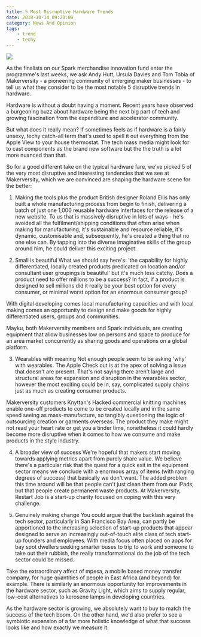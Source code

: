 ```yaml
---
title: 5 Most Disruptive Hardware Trends
date: 2018-10-14 09:20:00
category: News And Opinion
tags:
	- trend
	- techy
---
```


![](/images/3.jpg)

As the finalists on our Spark merchandise innovation fund enter the programme's last weeks, we ask Andy Hutt, Ursula Davies and Tom Tobia of Makerversity - a pioneering community of emerging maker businesses - to tell us what they consider to be the most notable 5 disruptive trends in hardware.

<!-- more -->

Hardware is without a doubt having a moment. Recent years have observed a burgeoning buzz about hardware being the next big part of tech and growing fascination from the expenditure and accelerator community. 

But what does it really mean? If sometimes feels as if hardware is a fairly unsexy, techy catch-all term that's used to spell it out everything from the Apple View to your house thermostat.  The tech mass media might look for to cast components as the brand new software but the the truth is a lot more nuanced than that.

So for a good different take on the typical hardware fare, we've picked 5 of the very most disruptive and interesting tendencies that we see at Makerversity, which we are convinced are shaping the hardware scene for the better:

1. Making the tools plus the product
British designer Roland Ellis has only built a whole manufacturing process from begin to finish, delivering a batch of just one 1,000 reusable hardware interfaces for the release of a new website. To us that is massively disruptive in lots of ways - he's avoided all the fulfilment/shipping conditions that often arise when making for manufacturing, it's sustainable and resource reliable, it's dynamic, customisable and, subsequently, he's created a thing that no one else can. By tapping into the diverse imaginative skills of the group around him, he could deliver this exciting project.

2. Small is beautiful
What we should say here's: 'the capability for highly differentiated, locally created products predicated on location and/or consultant user groupings is beautiful' but it's much less catchy. Does a product need to offer millions to be a success? In fact, if a product is designed to sell millions did it really be your best option for every consumer, or minimal worst option for an enormous consumer group?

With digital developing comes local manufacturing capacities and with local making comes an opportunity to design and make goods for highly differentiated users, groups and communities.

Mayku, both Makerversity members and Spark individuals, are creating equipment that allow businesses low on persons and space to produce for an area market concurrently as sharing goods and operations on a global platform.

3. Wearables with meaning
Not enough people seem to be asking 'why' with wearables. The Apple Check out is at the apex of solving a issue that doesn't are present. That's not saying there aren't large and structural areas for expansion and disruption in the wearables sector, however the most exciting could be in, say, complicated supply chains just as much as creating consumer products.

Makerversity customers Knyttan's Hacked commercial knitting machines enable one-off products to come to be created locally and in the same speed seeing as mass-manufacture, so tangibly questioning the logic of outsourcing creation or garments overseas. The product they make might not read your heart rate or get you a tinder time, nonetheless it could hardly become more disruptive when it comes to how we consume and make products in the style industry.

4. A broader view of success
We're hopeful that makers start moving towards applying metrics apart from purely share value. We believe there's a particular risk that the quest for a quick exit in the equipment sector means we conclude with a enormous array of items (with ranging degrees of success) that basically we don't want. The added problem this time around will be that people can't just clean them from our iPads, but that people create permanent waste products. At Makerversity, Restart Job is a start-up charity focused on coping with this very challenge.

5. Genuinely making change
You could argue that the backlash against the tech sector, particularly in San Francisco Bay Area, can partly be apportioned to the increasing selection of start-up products that appear designed to serve an increasingly out-of-touch elite class of tech start-up founders and employees. With media focus often placed on apps for bay spot dwellers seeking smarter buses to trip to work and someone to take out their rubbish, the really transformational do the job of the tech sector could be missed.

Take the extraordinary affect of mpesa, a mobile based money transfer company, for huge quantities of people in East Africa (and beyond) for example. There is similarly an enormous opportunity for improvements in the hardware sector, such as Gravity Light, which aims to supply regular, low-cost alternatives to kerosene lamps in developing countries. 

As the hardware sector is growing, we absolutely want to buy to match the success of the tech boom. On the other hand, we'd also prefer to see a symbiotic expansion of a far more holistic knowledge of what that success looks like and how exactly we measure it.